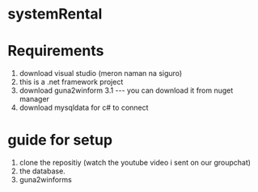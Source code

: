 # systemRental
# Requirements
1. download visual studio (meron naman na siguro)
2. this is a .net framework project
3. download guna2winform
3.1  --- you can download it from nuget manager
4. download mysqldata for c# to connect


# guide for setup
1. clone the repositiy (watch the youtube video i sent on our groupchat)
2. the database.
3. guna2winforms
